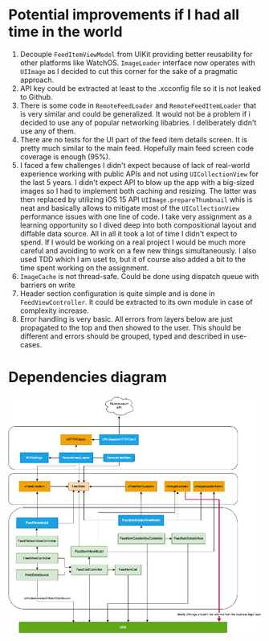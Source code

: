 # Potential improvements if I had all time in the world

1. Decouple `FeedItemViewModel` from UIKit providing better reusability for other platforms like WatchOS. `ImageLoader` interface now operates with `UIImage` as I decided to cut this corner for the sake of a pragmatic approach. 
2. API key could be extracted at least to the .xcconfig file so it is not leaked to Github.
3. There is some code in `RemoteFeedLoader` and `RemoteFeedItemLoader` that is very similar and could be generalized. It would not be a problem if i decided to use any of popular networking libabries. I deliberately didn't use any of them.
4. There are no tests for the UI part of the feed item details screen. It is pretty much similar to the main feed. Hopefully main feed screen code coverage is enough (95%).
5. I faced a few challenges I didn't expect because of lack of real-world experience working with public APIs and not using `UICollectionView` for the last 5 years. I didn't expect API to blow up the app with a big-sized images so I had to implement both caching and resizing. The latter was then replaced by utilizing iOS 15 API `UIImage.prepareThumbnail` whis is neat and basically allows to mitigate most of the `UICollectionView` performance issues with one line of code. I take very assignment as a learning opportunity so I dived deep into both compositional layout and diffable data source. All in all it took a lot of time I didn't expect to spend. If I would be working on a real project I would be much more careful and avoiding to work on a few new things simultaneously. I also used TDD which I am uset to, but it of course also added a bit to the time spent working on the assignment.
6. `ImageCache` is not thread-safe. Could be done using dispatch queue with barriers on write
7. Header section configuration is quite simple and is done in `FeedViewController`. It could be extracted to its own module in case of complexity increase.
8. Error handling is very basic. All errors from layers below are just propagated to the top and then showed to the user. This should be different and errors should be grouped, typed and described in use-cases. 

# Dependencies diagram

![Diagram](DependencyChart.drawio.png)

